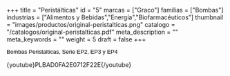 +++
title = "Peristálticas"
id = "5"
marcas = ["Graco"]
familias = ["Bombas"]
industrias = ["Alimentos y Bebidas","Energía","Biofarmacéuticos"]
thumbnail = "images/productos/original-peristalticas.png"
catalogo = "/catalogos/original-peristalticas.pdf"
meta_description = ""
meta_keywords = ""
weight = 5
draft = false
+++
<p><span style="color: #000000; font-family: Arial; font-size: 13px; line-height: 14.399999618530273px; text-align: justify; white-space: pre-wrap;">Bombas Peristalticas, Serie EP2, EP3 y EP4</span></p>
<p>{youtube}PLBAD0FA2E0712F22E{/youtube}</p>
<p> </p>